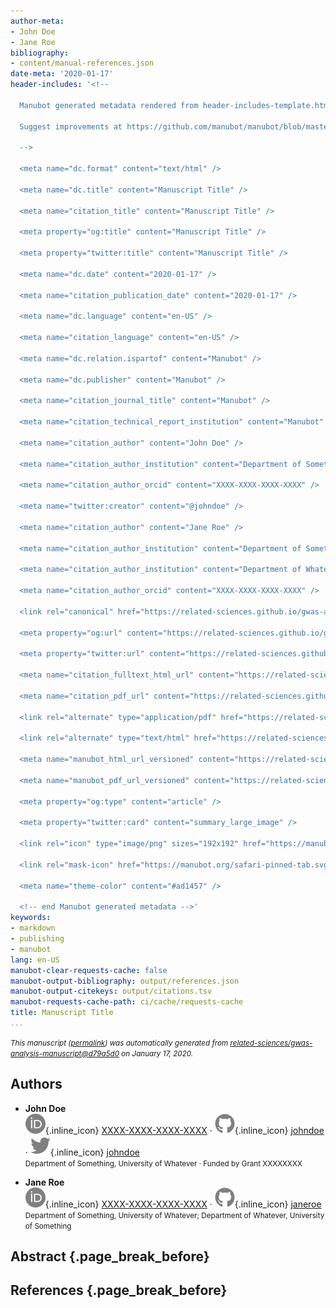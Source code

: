 ```yaml
---
author-meta:
- John Doe
- Jane Roe
bibliography:
- content/manual-references.json
date-meta: '2020-01-17'
header-includes: '<!--

  Manubot generated metadata rendered from header-includes-template.html.

  Suggest improvements at https://github.com/manubot/manubot/blob/master/manubot/process/header-includes-template.html

  -->

  <meta name="dc.format" content="text/html" />

  <meta name="dc.title" content="Manuscript Title" />

  <meta name="citation_title" content="Manuscript Title" />

  <meta property="og:title" content="Manuscript Title" />

  <meta property="twitter:title" content="Manuscript Title" />

  <meta name="dc.date" content="2020-01-17" />

  <meta name="citation_publication_date" content="2020-01-17" />

  <meta name="dc.language" content="en-US" />

  <meta name="citation_language" content="en-US" />

  <meta name="dc.relation.ispartof" content="Manubot" />

  <meta name="dc.publisher" content="Manubot" />

  <meta name="citation_journal_title" content="Manubot" />

  <meta name="citation_technical_report_institution" content="Manubot" />

  <meta name="citation_author" content="John Doe" />

  <meta name="citation_author_institution" content="Department of Something, University of Whatever" />

  <meta name="citation_author_orcid" content="XXXX-XXXX-XXXX-XXXX" />

  <meta name="twitter:creator" content="@johndoe" />

  <meta name="citation_author" content="Jane Roe" />

  <meta name="citation_author_institution" content="Department of Something, University of Whatever" />

  <meta name="citation_author_institution" content="Department of Whatever, University of Something" />

  <meta name="citation_author_orcid" content="XXXX-XXXX-XXXX-XXXX" />

  <link rel="canonical" href="https://related-sciences.github.io/gwas-analysis-manuscript/" />

  <meta property="og:url" content="https://related-sciences.github.io/gwas-analysis-manuscript/" />

  <meta property="twitter:url" content="https://related-sciences.github.io/gwas-analysis-manuscript/" />

  <meta name="citation_fulltext_html_url" content="https://related-sciences.github.io/gwas-analysis-manuscript/" />

  <meta name="citation_pdf_url" content="https://related-sciences.github.io/gwas-analysis-manuscript/manuscript.pdf" />

  <link rel="alternate" type="application/pdf" href="https://related-sciences.github.io/gwas-analysis-manuscript/manuscript.pdf" />

  <link rel="alternate" type="text/html" href="https://related-sciences.github.io/gwas-analysis-manuscript/v/d79a5d05b87a893c22fc35d9d36bdb25abc9047e/" />

  <meta name="manubot_html_url_versioned" content="https://related-sciences.github.io/gwas-analysis-manuscript/v/d79a5d05b87a893c22fc35d9d36bdb25abc9047e/" />

  <meta name="manubot_pdf_url_versioned" content="https://related-sciences.github.io/gwas-analysis-manuscript/v/d79a5d05b87a893c22fc35d9d36bdb25abc9047e/manuscript.pdf" />

  <meta property="og:type" content="article" />

  <meta property="twitter:card" content="summary_large_image" />

  <link rel="icon" type="image/png" sizes="192x192" href="https://manubot.org/favicon-192x192.png" />

  <link rel="mask-icon" href="https://manubot.org/safari-pinned-tab.svg" color="#ad1457" />

  <meta name="theme-color" content="#ad1457" />

  <!-- end Manubot generated metadata -->'
keywords:
- markdown
- publishing
- manubot
lang: en-US
manubot-clear-requests-cache: false
manubot-output-bibliography: output/references.json
manubot-output-citekeys: output/citations.tsv
manubot-requests-cache-path: ci/cache/requests-cache
title: Manuscript Title
...
```







<small><em>
This manuscript
([permalink](https://related-sciences.github.io/gwas-analysis-manuscript/v/d79a5d05b87a893c22fc35d9d36bdb25abc9047e/))
was automatically generated
from [related-sciences/gwas-analysis-manuscript@d79a5d0](https://github.com/related-sciences/gwas-analysis-manuscript/tree/d79a5d05b87a893c22fc35d9d36bdb25abc9047e)
on January 17, 2020.
</em></small>

## Authors



+ **John Doe**<br>
    ![ORCID icon](images/orcid.svg){.inline_icon}
    [XXXX-XXXX-XXXX-XXXX](https://orcid.org/XXXX-XXXX-XXXX-XXXX)
    · ![GitHub icon](images/github.svg){.inline_icon}
    [johndoe](https://github.com/johndoe)
    · ![Twitter icon](images/twitter.svg){.inline_icon}
    [johndoe](https://twitter.com/johndoe)<br>
  <small>
     Department of Something, University of Whatever
     · Funded by Grant XXXXXXXX
  </small>

+ **Jane Roe**<br>
    ![ORCID icon](images/orcid.svg){.inline_icon}
    [XXXX-XXXX-XXXX-XXXX](https://orcid.org/XXXX-XXXX-XXXX-XXXX)
    · ![GitHub icon](images/github.svg){.inline_icon}
    [janeroe](https://github.com/janeroe)<br>
  <small>
     Department of Something, University of Whatever; Department of Whatever, University of Something
  </small>



## Abstract {.page_break_before}




## References {.page_break_before}

<!-- Explicitly insert bibliography here -->
<div id="refs"></div>


